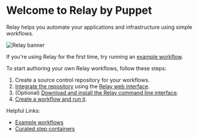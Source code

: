 # Welcome to Relay by Puppet 

Relay helps you automate your applications and infrastructure using simple workflows.

![Relay banner](relay-logotype.png)

If you're using Relay for the first time, try running an [example workflow](example-workflows.md).

To start authoring your own Relay workflows, follow these steps:

1.  Create a source control repository for your workflows.
2.  [Integrate the repository](setting-up-relay.md#) using the [Relay web interface](https://nebula.puppet.com).
3.  (Optional) [Download and install the Relay command line interface](setting-up-relay.md#).
4.  [Create a workflow and run it](using-workflows/create-workflow.md).

Helpful Links:

-   [Example workflows](example-workflows.md)
-   [Curated step containers](step-specifications.md)

